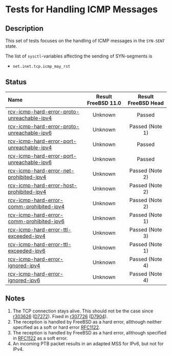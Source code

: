 # Tests for Handling ICMP Messages

## Description

This set of tests focuses on the handling of ICMP messages in the `SYN-SENT` state.

The list of `sysctl`-variables affecting the sending of SYN-segments is
* `net.inet.tcp.icmp_may_rst`

## Status

| Name                                                                                                                                                                                                                                  | Result FreeBSD 11.0 | Result FreeBSD Head |
|:--------------------------------------------------------------------------------------------------------------------------------------------------------------------------------------------------------------------------------------|:-------------------:|:-------------------:|
|[rcv-icmp-hard-error-proto-unreachable-ipv4](rcv-icmp-hard-error-proto-unreachable-ipv4.pkt "Ensure that reception of ICMP Protocol Unreachable message is a hard error when the sysctl variable icmp_may_rst is 1")                   | Unknown             | Passed              |
|[rcv-icmp-hard-error-proto-unreachable-ipv6](rcv-icmp-hard-error-proto-unreachable-ipv6.pkt "Ensure that reception of ICMP Protocol Unreachable message is a hard error when the sysctl variable icmp_may_rst is 1")                   | Unknown             | Passed  (Note 1)    |
|[rcv-icmp-hard-error-port-unreachable-ipv4](rcv-icmp-hard-error-port-unreachable-ipv4.pkt "Ensure that reception of ICMP Port Unreachable message is a hard error when the sysctl variable icmp_may_rst is 1")                         | Unknown             | Passed              |
|[rcv-icmp-hard-error-port-unreachable-ipv6](rcv-icmp-hard-error-port-unreachable-ipv6.pkt "Ensure that reception of ICMP Port Unreachable message is a hard error when the sysctl variable icmp_may_rst is 1")                         | Unknown             | Passed              |
|[rcv-icmp-hard-error-net-prohibited-ipv4](rcv-icmp-hard-error-net-prohibited-ipv4.pkt "Ensure that reception of ICMP Comm. Dest. Net Adm. Prohibited message is a hard error when the sysctl variable icmp_may_rst is 1")              | Unknown             | Passed  (Note 2)    |
|[rcv-icmp-hard-error-host-prohibited-ipv4](rcv-icmp-hard-error-host-prohibited-ipv4.pkt "Ensure that reception of ICMP Comm. Dest. Host Adm. Prohibited message is a hard error when the sysctl variable icmp_may_rst is 1")           | Unknown             | Passed  (Note 2)    |
|[rcv-icmp-hard-error-comm-prohibited-ipv4](rcv-icmp-hard-error-comm-prohibited-ipv4.pkt "Ensure that reception of ICMP Comm. Adm. Prohibited message is a hard error when the sysctl variable icmp_may_rst is 1")                      | Unknown             | Passed  (Note 2)    |
|[rcv-icmp-hard-error-comm-prohibited-ipv6](rcv-icmp-hard-error-comm-prohibited-ipv6.pkt "Ensure that reception of ICMP Comm. Adm. Prohibited message is a hard error when the sysctl variable icmp_may_rst is 1")                      | Unknown             | Passed  (Note 1)    |
|[rcv-icmp-hard-error-ttl-exceeded-ipv4](rcv-icmp-hard-error-ttl-exceeded-ipv4.pkt "Ensure that reception of ICMP TTL Exceeded in Transit message is a hard error when the sysctl variable icmp_may_rst is 1")                          | Unknown             | Passed  (Note 3)    |
|[rcv-icmp-hard-error-ttl-exceeded-ipv6](rcv-icmp-hard-error-ttl-exceeded-ipv6.pkt "Ensure that reception of ICMP TTL Exceeded in Transit message is a hard error when the sysctl variable icmp_may_rst is 1")                          | Unknown             | Passed  (Note 1)    |
|[rcv-icmp-hard-error-ignored-ipv4](rcv-icmp-hard-error-ignored-ipv4.pkt "Ensure that reception of any ICMP message does not result in a hard error when the sysctl variable icmp_may_rst is 0")                                        | Unknown             | Passed  (Note 4)    |
|[rcv-icmp-hard-error-ignored-ipv6](rcv-icmp-hard-error-ignored-ipv6.pkt "Ensure that reception of any ICMP message does not result in a hard error when the sysctl variable icmp_may_rst is 0")                                        | Unknown             | Passed  (Note 4)    |

## Notes
1. The TCP connection stays alive. This should not be the case since
   [r303626](https://svnweb.freebsd.org/base?view=revision&revision=303626) ([D7272](https://reviews.freebsd.org/D7272)).
   Fixed in [r307726](https://svnweb.freebsd.org/changeset/base/307726) ([D7904](https://reviews.freebsd.org/D7904)).
2. The reception is handled by FreeBSD as a hard error, allthough neither specified as a soft or hard error
   [RFC1122](https://tools.ietf.org/html/rfc1122#section-4.2.3.9).
3. The reception is handled by FreeBSD as a hard error, allthough specified in
   [RFC1122](https://tools.ietf.org/html/rfc1122#section-4.2.3.9) as a soft error.
4. An incoming PTB packet results in an adapted MSS for IPv6, but not for IPv4.
